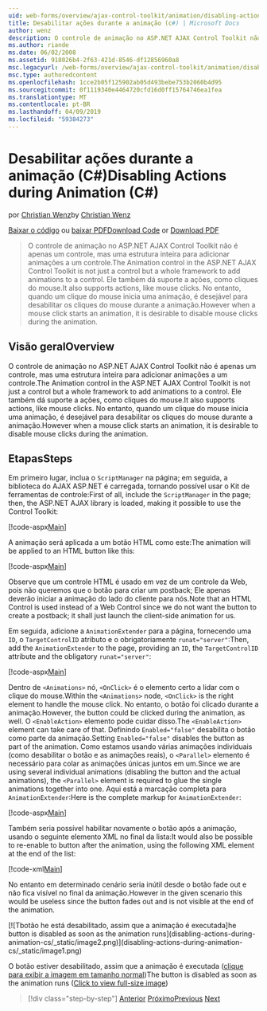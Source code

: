 ```yaml
---
uid: web-forms/overview/ajax-control-toolkit/animation/disabling-actions-during-animation-cs
title: Desabilitar ações durante a animação (c#) | Microsoft Docs
author: wenz
description: O controle de animação no ASP.NET AJAX Control Toolkit não é apenas um controle, mas uma estrutura inteira para adicionar animações a um controle. Ele também dá suporte à ação...
ms.author: riande
ms.date: 06/02/2008
ms.assetid: 918026b4-2f63-421d-8546-df12856960a8
msc.legacyurl: /web-forms/overview/ajax-control-toolkit/animation/disabling-actions-during-animation-cs
msc.type: authoredcontent
ms.openlocfilehash: 1cce2b05f125902ab05d493bebe753b2060b4d95
ms.sourcegitcommit: 0f1119340e4464720cfd16d0ff15764746ea1fea
ms.translationtype: MT
ms.contentlocale: pt-BR
ms.lasthandoff: 04/09/2019
ms.locfileid: "59384273"
---
```

# <a name="disabling-actions-during-animation-c"></a><span data-ttu-id="fa004-104">Desabilitar ações durante a animação (C#)</span><span class="sxs-lookup"><span data-stu-id="fa004-104">Disabling Actions during Animation (C#)</span></span>

<span data-ttu-id="fa004-105">por [Christian Wenz](https://github.com/wenz)</span><span class="sxs-lookup"><span data-stu-id="fa004-105">by [Christian Wenz](https://github.com/wenz)</span></span>

<span data-ttu-id="fa004-106">[Baixar o código](http://download.microsoft.com/download/f/9/a/f9a26acd-8df4-4484-8a18-199e4598f411/Animation7.cs.zip) ou [baixar PDF](http://download.microsoft.com/download/6/7/1/6718d452-ff89-4d3f-a90e-c74ec2d636a3/animation7CS.pdf)</span><span class="sxs-lookup"><span data-stu-id="fa004-106">[Download Code](http://download.microsoft.com/download/f/9/a/f9a26acd-8df4-4484-8a18-199e4598f411/Animation7.cs.zip) or [Download PDF](http://download.microsoft.com/download/6/7/1/6718d452-ff89-4d3f-a90e-c74ec2d636a3/animation7CS.pdf)</span></span>

> <span data-ttu-id="fa004-107">O controle de animação no ASP.NET AJAX Control Toolkit não é apenas um controle, mas uma estrutura inteira para adicionar animações a um controle.</span><span class="sxs-lookup"><span data-stu-id="fa004-107">The Animation control in the ASP.NET AJAX Control Toolkit is not just a control but a whole framework to add animations to a control.</span></span> <span data-ttu-id="fa004-108">Ele também dá suporte a ações, como cliques do mouse.</span><span class="sxs-lookup"><span data-stu-id="fa004-108">It also supports actions, like mouse clicks.</span></span> <span data-ttu-id="fa004-109">No entanto, quando um clique do mouse inicia uma animação, é desejável para desabilitar os cliques do mouse durante a animação.</span><span class="sxs-lookup"><span data-stu-id="fa004-109">However when a mouse click starts an animation, it is desirable to disable mouse clicks during the animation.</span></span>


## <a name="overview"></a><span data-ttu-id="fa004-110">Visão geral</span><span class="sxs-lookup"><span data-stu-id="fa004-110">Overview</span></span>

<span data-ttu-id="fa004-111">O controle de animação no ASP.NET AJAX Control Toolkit não é apenas um controle, mas uma estrutura inteira para adicionar animações a um controle.</span><span class="sxs-lookup"><span data-stu-id="fa004-111">The Animation control in the ASP.NET AJAX Control Toolkit is not just a control but a whole framework to add animations to a control.</span></span> <span data-ttu-id="fa004-112">Ele também dá suporte a ações, como cliques do mouse.</span><span class="sxs-lookup"><span data-stu-id="fa004-112">It also supports actions, like mouse clicks.</span></span> <span data-ttu-id="fa004-113">No entanto, quando um clique do mouse inicia uma animação, é desejável para desabilitar os cliques do mouse durante a animação.</span><span class="sxs-lookup"><span data-stu-id="fa004-113">However when a mouse click starts an animation, it is desirable to disable mouse clicks during the animation.</span></span>

## <a name="steps"></a><span data-ttu-id="fa004-114">Etapas</span><span class="sxs-lookup"><span data-stu-id="fa004-114">Steps</span></span>

<span data-ttu-id="fa004-115">Em primeiro lugar, inclua o `ScriptManager` na página; em seguida, a biblioteca do AJAX ASP.NET é carregada, tornando possível usar o Kit de ferramentas de controle:</span><span class="sxs-lookup"><span data-stu-id="fa004-115">First of all, include the `ScriptManager` in the page; then, the ASP.NET AJAX library is loaded, making it possible to use the Control Toolkit:</span></span>

[!code-aspx[Main](disabling-actions-during-animation-cs/samples/sample1.aspx)]

<span data-ttu-id="fa004-116">A animação será aplicada a um botão HTML como este:</span><span class="sxs-lookup"><span data-stu-id="fa004-116">The animation will be applied to an HTML button like this:</span></span>

[!code-aspx[Main](disabling-actions-during-animation-cs/samples/sample2.aspx)]

<span data-ttu-id="fa004-117">Observe que um controle HTML é usado em vez de um controle da Web, pois não queremos que o botão para criar um postback; Ele apenas deverão iniciar a animação do lado do cliente para nós.</span><span class="sxs-lookup"><span data-stu-id="fa004-117">Note that an HTML Control is used instead of a Web Control since we do not want the button to create a postback; it shall just launch the client-side animation for us.</span></span>

<span data-ttu-id="fa004-118">Em seguida, adicione a `AnimationExtender` para a página, fornecendo uma `ID`, o `TargetControlID` atributo e o obrigatoriamente `runat="server"`:</span><span class="sxs-lookup"><span data-stu-id="fa004-118">Then, add the `AnimationExtender` to the page, providing an `ID`, the `TargetControlID` attribute and the obligatory `runat="server"`:</span></span>

[!code-aspx[Main](disabling-actions-during-animation-cs/samples/sample3.aspx)]

<span data-ttu-id="fa004-119">Dentro de `<Animations>` nó, `<OnClick>` é o elemento certo a lidar com o clique do mouse.</span><span class="sxs-lookup"><span data-stu-id="fa004-119">Within the `<Animations>` node, `<OnClick>` is the right element to handle the mouse click.</span></span> <span data-ttu-id="fa004-120">No entanto, o botão foi clicado durante a animação.</span><span class="sxs-lookup"><span data-stu-id="fa004-120">However, the button could be clicked during the animation, as well.</span></span> <span data-ttu-id="fa004-121">O `<EnableAction>` elemento pode cuidar disso.</span><span class="sxs-lookup"><span data-stu-id="fa004-121">The `<EnableAction>` element can take care of that.</span></span> <span data-ttu-id="fa004-122">Definindo `Enabled="false"` desabilita o botão como parte da animação.</span><span class="sxs-lookup"><span data-stu-id="fa004-122">Setting `Enabled="false"` disables the button as part of the animation.</span></span> <span data-ttu-id="fa004-123">Como estamos usando várias animações individuais (como desabilitar o botão e as animações reais), o `<Parallel>` elemento é necessário para colar as animações únicas juntos em um.</span><span class="sxs-lookup"><span data-stu-id="fa004-123">Since we are using several individual animations (disabling the button and the actual animations), the `<Parallel>` element is required to glue the single animations together into one.</span></span> <span data-ttu-id="fa004-124">Aqui está a marcação completa para `AnimationExtender`:</span><span class="sxs-lookup"><span data-stu-id="fa004-124">Here is the complete markup for `AnimationExtender`:</span></span>

[!code-aspx[Main](disabling-actions-during-animation-cs/samples/sample4.aspx)]

<span data-ttu-id="fa004-125">Também seria possível habilitar novamente o botão após a animação, usando o seguinte elemento XML no final da lista:</span><span class="sxs-lookup"><span data-stu-id="fa004-125">It would also be possible to re-enable to button after the animation, using the following XML element at the end of the list:</span></span>

[!code-xml[Main](disabling-actions-during-animation-cs/samples/sample5.xml)]

<span data-ttu-id="fa004-126">No entanto em determinado cenário seria inútil desde o botão fade out e não fica visível no final da animação.</span><span class="sxs-lookup"><span data-stu-id="fa004-126">However in the given scenario this would be useless since the button fades out and is not visible at the end of the animation.</span></span>


[![T<span data-ttu-id="fa004-127">botão he está desabilitado, assim que a animação é executada]</span><span class="sxs-lookup"><span data-stu-id="fa004-127">he button is disabled as soon as the animation runs]</span></span>(disabling-actions-during-animation-cs/_static/image2.png)](disabling-actions-during-animation-cs/_static/image1.png)

<span data-ttu-id="fa004-128">O botão estiver desabilitado, assim que a animação é executada ([clique para exibir a imagem em tamanho normal](disabling-actions-during-animation-cs/_static/image3.png))</span><span class="sxs-lookup"><span data-stu-id="fa004-128">The button is disabled as soon as the animation runs ([Click to view full-size image](disabling-actions-during-animation-cs/_static/image3.png))</span></span>

> [!div class="step-by-step"]
> <span data-ttu-id="fa004-129">[Anterior](animating-in-response-to-user-interaction-cs.md)
> [Próximo](triggering-an-animation-in-another-control-cs.md)</span><span class="sxs-lookup"><span data-stu-id="fa004-129">[Previous](animating-in-response-to-user-interaction-cs.md)
[Next](triggering-an-animation-in-another-control-cs.md)</span></span>
